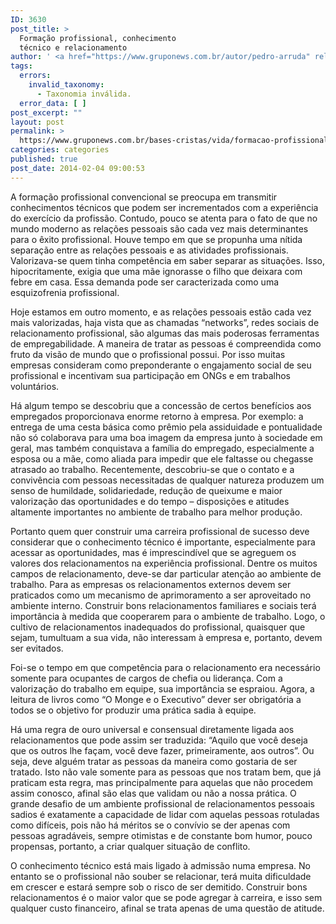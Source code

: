 ```yaml
---
ID: 3630
post_title: >
  Formação profissional, conhecimento
  técnico e relacionamento
author: ' <a href="https://www.gruponews.com.br/autor/pedro-arruda" rel="tag">Pedro Arruda</a>'
tags:
  errors:
    invalid_taxonomy:
      - Taxonomia inválida.
  error_data: [ ]
post_excerpt: ""
layout: post
permalink: >
  https://www.gruponews.com.br/bases-cristas/vida/formacao-profissional-conhecimento-tecnico-e-relacionamento
categories: categories
published: true
post_date: 2014-02-04 09:00:53
---
```

A formação profissional convencional se preocupa em transmitir conhecimentos técnicos que podem ser incrementados com a experiência do exercício da profissão. Contudo, pouco se atenta para o fato de que no mundo moderno as relações pessoais são cada vez mais determinantes para o êxito profissional. Houve tempo em que se propunha uma nítida separação entre as relações pessoais e as atividades profissionais. Valorizava-se quem tinha competência em saber separar as situações. Isso, hipocritamente, exigia que uma mãe ignorasse o filho que deixara com febre em casa. Essa demanda pode ser caracterizada como uma esquizofrenia profissional.

Hoje estamos em outro momento, e as relações pessoais estão cada vez mais valorizadas, haja vista que as chamadas “networks”, redes sociais de relacionamento profissional, são algumas das mais poderosas ferramentas de empregabilidade. A maneira de tratar as pessoas é compreendida como fruto da visão de mundo que o profissional possui. Por isso muitas empresas consideram como preponderante o engajamento social de seu profissional e incentivam sua participação em ONGs e em trabalhos voluntários.

Há algum tempo se descobriu que a concessão de certos benefícios aos empregados proporcionava enorme retorno à empresa. Por exemplo: a entrega de uma cesta básica como prêmio pela assiduidade e pontualidade não só colaborava para uma boa imagem da empresa junto à sociedade em geral, mas também conquistava a família do empregado, especialmente a esposa ou a mãe, como aliada para impedir que ele faltasse ou chegasse atrasado ao trabalho. Recentemente, descobriu-se que o contato e a convivência com pessoas necessitadas de qualquer natureza produzem um senso de humildade, solidariedade, redução de queixume e maior valorização das oportunidades e do tempo – disposições e atitudes altamente importantes no ambiente de trabalho para melhor produção.

Portanto quem quer construir uma carreira profissional de sucesso deve considerar que o conhecimento técnico é importante, especialmente para acessar as oportunidades, mas é imprescindível que se agreguem os valores dos relacionamentos na experiência profissional. Dentre os muitos campos de relacionamento, deve-se dar particular atenção ao ambiente de trabalho. Para as empresas os relacionamentos externos devem ser praticados como um mecanismo de aprimoramento a ser aproveitado no ambiente interno. Construir bons relacionamentos familiares e sociais terá importância à medida que cooperarem para o ambiente de trabalho. Logo, o cultivo de relacionamentos inadequados do profissional, quaisquer que sejam, tumultuam a sua vida, não interessam à empresa e, portanto, devem ser evitados.

Foi-se o tempo em que competência para o relacionamento era necessário somente para ocupantes de cargos de chefia ou liderança. Com a valorização do trabalho em equipe, sua importância se espraiou. Agora, a leitura de livros como “O Monge e o Executivo” dever ser obrigatória a todos se o objetivo for produzir uma prática sadia à equipe.

Há uma regra de ouro universal e consensual diretamente ligada aos relacionamentos que pode assim ser traduzida: “Aquilo que você deseja que os outros lhe façam, você deve fazer, primeiramente, aos outros”. Ou seja, deve alguém tratar as pessoas da maneira como gostaria de ser tratado. Isto não vale somente para as pessoas que nos tratam bem, que já praticam esta regra, mas principalmente para aquelas que não procedem assim conosco, afinal são elas que validam ou não a nossa prática. O grande desafio de um ambiente profissional de relacionamentos pessoais sadios é exatamente a capacidade de lidar com aquelas pessoas rotuladas como difíceis, pois não há méritos se o convívio se der apenas com pessoas agradáveis, sempre otimistas e de constante bom humor, pouco propensas, portanto, a criar qualquer situação de conflito.

O conhecimento técnico está mais ligado à admissão numa empresa. No entanto se o profissional não souber se relacionar, terá muita dificuldade em crescer e estará sempre sob o risco de ser demitido. Construir bons relacionamentos é o maior valor que se pode agregar à carreira, e isso sem qualquer custo financeiro, afinal se trata apenas de uma questão de atitude.